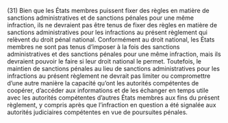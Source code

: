 (31) Bien que les États membres puissent fixer des règles en matière de sanctions administratives et de sanctions pénales pour une même infraction, ils ne devraient pas être tenus de fixer des règles en matière de sanctions administratives pour les infractions au présent règlement qui relèvent du droit pénal national. Conformément au droit national, les États membres ne sont pas tenus d’imposer à la fois des sanctions administratives et des sanctions pénales pour une même infraction, mais ils devraient pouvoir le faire si leur droit national le permet. Toutefois, le maintien de sanctions pénales au lieu de sanctions administratives pour les infractions au présent règlement ne devrait pas limiter ou compromettre d’une autre manière la capacité qu’ont les autorités compétentes de coopérer, d’accéder aux informations et de les échanger en temps utile avec les autorités compétentes d’autres États membres aux fins du présent règlement, y compris après que l’infraction en question a été signalée aux autorités judiciaires compétentes en vue de poursuites pénales.